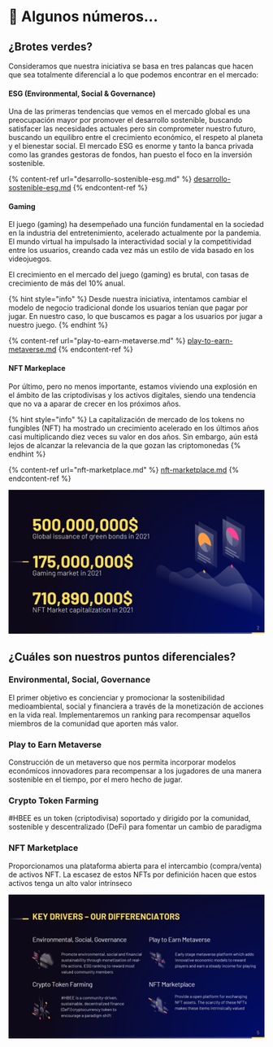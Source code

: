 # 🔢 Algunos números...

## ¿Brotes verdes?

Consideramos que nuestra iniciativa se basa en tres palancas que hacen que sea totalmente diferencial a lo que podemos encontrar en el mercado:

#### ESG (Environmental, Social & Governance)

Una de las primeras tendencias que vemos en el mercado global es una preocupación mayor por promover el desarrollo sostenible, buscando satisfacer las necesidades actuales pero sin comprometer nuestro futuro, buscando un equilibro entre el crecimiento económico, el respeto al planeta y el bienestar social. El mercado ESG es enorme y tanto la banca privada como las grandes gestoras de fondos, han puesto el foco en la inversión sostenible.

{% content-ref url="desarrollo-sostenible-esg.md" %}
[desarrollo-sostenible-esg.md](desarrollo-sostenible-esg.md)
{% endcontent-ref %}

#### Gaming

El juego (gaming) ha desempeñado una función fundamental en la sociedad en la industria del entretenimiento, acelerado actualmente por la pandemia. El mundo virtual ha impulsado la interactividad social y la competitividad entre los usuarios, creando cada vez más un estilo de vida basado en los videojuegos.

El crecimiento en el mercado del juego (gaming) es brutal, con tasas de crecimiento de más del 10% anual.

{% hint style="info" %}
Desde nuestra iniciativa, intentamos cambiar el modelo de negocio tradicional donde los usuarios tenían que pagar por jugar. En nuestro caso, lo que buscamos es pagar a los usuarios por jugar a nuestro juego.
{% endhint %}

{% content-ref url="play-to-earn-metaverse.md" %}
[play-to-earn-metaverse.md](play-to-earn-metaverse.md)
{% endcontent-ref %}

#### NFT Markeplace

Por último, pero no menos importante, estamos viviendo una explosión en el ámbito de las criptodivisas y los activos digitales, siendo una tendencia que no va a aparar de crecer en los próximos años.

{% hint style="info" %}
La capitalización de mercado de los tokens no fungibles (NFT) ha mostrado un crecimiento acelerado en los últimos años casi multiplicando diez veces su valor en dos años. Sin embargo, aún está lejos de alcanzar la relevancia de la que gozan las criptomonedas
{% endhint %}

{% content-ref url="nft-marketplace.md" %}
[nft-marketplace.md](nft-marketplace.md)
{% endcontent-ref %}

![](<../.gitbook/assets/image (42).png>)

## ¿Cuáles son nuestros puntos diferenciales?

### Environmental, Social, Governance

El primer objetivo es concienciar y promocionar la sostenibilidad medioambiental, social y financiera a través de la monetización de acciones en la vida real. Implementaremos un ranking para recompensar aquellos miembros de la comunidad que aporten más valor.

### Play to Earn Metaverse

Construcción de un metaverso que nos permita incorporar modelos económicos innovadores para recompensar a los jugadores de una manera sostenible en el tiempo, por el mero hecho de jugar.

### Crypto Token Farming

\#HBEE es un token (criptodivisa) soportado y dirigido por la comunidad, sostenible y descentralizado (DeFi) para fomentar un cambio de paradigma

### NFT Marketplace

Proporcionamos una plataforma abierta para el intercambio (compra/venta) de activos NFT. La escasez de estos NFTs por definición hacen que estos activos tenga un alto valor intrínseco

![](<../.gitbook/assets/image (40).png>)
